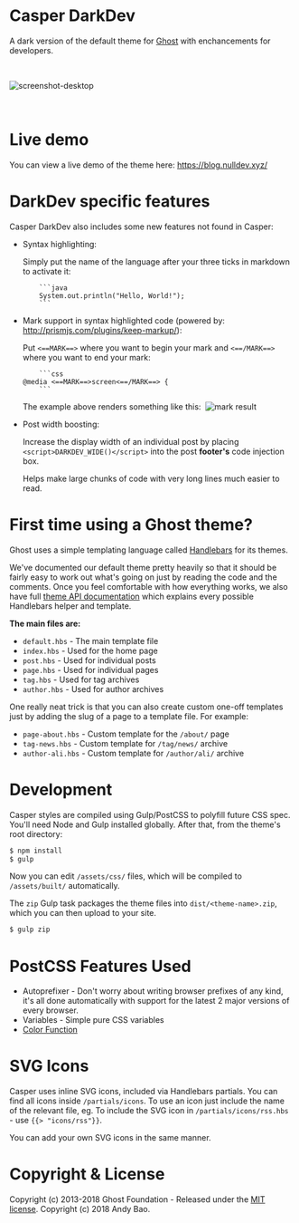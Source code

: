 # Casper DarkDev

A dark version of the default theme for [Ghost](http://github.com/tryghost/ghost/) with enchancements for developers.

&nbsp;

![screenshot-desktop](https://raw.githubusercontent.com/null-dev/Casper-DarkDev/master/assets/screenshot-desktop.png)

&nbsp;

# Live demo
You can view a live demo of the theme here: https://blog.nulldev.xyz/

# DarkDev specific features

Casper DarkDev also includes some new features not found in Casper:
- Syntax highlighting:
   
   Simply put the name of the language after your three ticks in markdown to activate it:

    ```
    	```java
        System.out.println("Hello, World!");
        ```
    ```
- Mark support in syntax highlighted code (powered by: http://prismjs.com/plugins/keep-markup/):
   
   Put `<==MARK==>` where you want to begin your mark and `<==/MARK==>` where you want to end your mark:
    ```
        ```css
	@media <==MARK==>screen<==/MARK==> {
    	```
    ```
    
    The example above renders something like this:&nbsp;
    ![mark result](https://user-images.githubusercontent.com/9571936/38475948-299813c8-3b79-11e8-915c-17a24bce26cf.png)

- Post width boosting:
   
   Increase the display width of an individual post by placing `<script>DARKDEV_WIDE()</script>` into the post **footer's** code injection box.

   Helps make large chunks of code with very long lines much easier to read.

# First time using a Ghost theme?

Ghost uses a simple templating language called [Handlebars](http://handlebarsjs.com/) for its themes.

We've documented our default theme pretty heavily so that it should be fairly easy to work out what's going on just by reading the code and the comments. Once you feel comfortable with how everything works, we also have full [theme API documentation](https://themes.ghost.org) which explains every possible Handlebars helper and template.

**The main files are:**

- `default.hbs` - The main template file
- `index.hbs` - Used for the home page
- `post.hbs` - Used for individual posts
- `page.hbs` - Used for individual pages
- `tag.hbs` - Used for tag archives
- `author.hbs` - Used for author archives

One really neat trick is that you can also create custom one-off templates just by adding the slug of a page to a template file. For example:

- `page-about.hbs` - Custom template for the `/about/` page
- `tag-news.hbs` - Custom template for `/tag/news/` archive
- `author-ali.hbs` - Custom template for `/author/ali/` archive


# Development

Casper styles are compiled using Gulp/PostCSS to polyfill future CSS spec. You'll need Node and Gulp installed globally. After that, from the theme's root directory:

```bash
$ npm install
$ gulp
```

Now you can edit `/assets/css/` files, which will be compiled to `/assets/built/` automatically.

The `zip` Gulp task packages the theme files into `dist/<theme-name>.zip`, which you can then upload to your site.

```bash
$ gulp zip
```

# PostCSS Features Used

- Autoprefixer - Don't worry about writing browser prefixes of any kind, it's all done automatically with support for the latest 2 major versions of every browser.
- Variables - Simple pure CSS variables
- [Color Function](https://github.com/postcss/postcss-color-function)


# SVG Icons

Casper uses inline SVG icons, included via Handlebars partials. You can find all icons inside `/partials/icons`. To use an icon just include the name of the relevant file, eg. To include the SVG icon in `/partials/icons/rss.hbs` - use `{{> "icons/rss"}}`.

You can add your own SVG icons in the same manner.


# Copyright & License

Copyright (c) 2013-2018 Ghost Foundation - Released under the [MIT license](LICENSE).
Copyright (c) 2018 Andy Bao.
